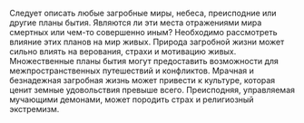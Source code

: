 Следует описать любые загробные миры, небеса, преисподние или другие планы бытия. Являются ли эти места отражениями мира смертных или чем-то совершенно иным? Необходимо рассмотреть влияние этих планов на мир живых. Природа загробной жизни может сильно влиять на верования, страхи и мотивацию живых. Множественные планы бытия могут предоставить возможности для межпространственных путешествий и конфликтов. Мрачная и безнадежная загробная жизнь может привести к культуре, которая ценит земные удовольствия превыше всего. Преисподняя, управляемая мучающими демонами, может породить страх и религиозный экстремизм.